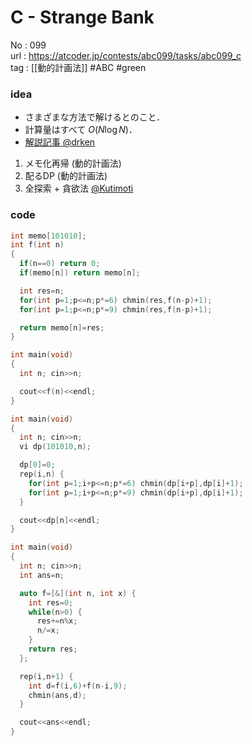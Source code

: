 # C - Strange Bank

No	: 099  
url	: https://atcoder.jp/contests/abc099/tasks/abc099_c  
tag	: [[動的計画法]]  #ABC #green

### idea
- さまざまな方法で解けるとのこと．
- 計算量はすべて $O(N \log N)$．
- [解説記事 @drken](https://qiita.com/drken/items/ace3142967c4f01d42e9)
1. メモ化再帰 (動的計画法)
2. 配るDP (動的計画法)
3. 全探索 + 貪欲法 [@Kutimoti](https://kutimoti.hatenablog.com/entry/2018/06/10/232718)

### code
```cpp
int memo[101010];
int	f(int n)
{
  if(n==0) return 0;
  if(memo[n]) return memo[n];

  int res=n;
  for(int p=1;p<=n;p*=6) chmin(res,f(n-p)+1);
  for(int p=1;p<=n;p*=9) chmin(res,f(n-p)+1);

  return memo[n]=res;
}

int	main(void)
{
  int n; cin>>n;

  cout<<f(n)<<endl;
}
```

```cpp
int	main(void)
{
  int n; cin>>n;
  vi dp(101010,n);

  dp[0]=0;
  rep(i,n) {
    for(int p=1;i+p<=n;p*=6) chmin(dp[i+p],dp[i]+1);
    for(int p=1;i+p<=n;p*=9) chmin(dp[i+p],dp[i]+1);
  }

  cout<<dp[n]<<endl;
}
```

```cpp
int	main(void)
{
  int n; cin>>n;
  int ans=n;

  auto f=[&](int n, int x) {
    int res=0;
    while(n>0) {
      res+=n%x;
      n/=x;
    }
    return res;
  };

  rep(i,n+1) {
    int d=f(i,6)+f(n-i,9);
    chmin(ans,d);
  }

  cout<<ans<<endl;
}
```